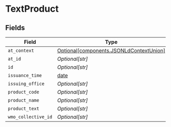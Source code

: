 # TextProduct


## Fields

| Field                                                                                    | Type                                                                                     | Required                                                                                 | Description                                                                              |
| ---------------------------------------------------------------------------------------- | ---------------------------------------------------------------------------------------- | ---------------------------------------------------------------------------------------- | ---------------------------------------------------------------------------------------- |
| `at_context`                                                                             | [Optional[components.JSONLdContextUnion]](../../models/components/jsonldcontextunion.md) | :heavy_minus_sign:                                                                       | N/A                                                                                      |
| `at_id`                                                                                  | *Optional[str]*                                                                          | :heavy_minus_sign:                                                                       | N/A                                                                                      |
| `id`                                                                                     | *Optional[str]*                                                                          | :heavy_minus_sign:                                                                       | N/A                                                                                      |
| `issuance_time`                                                                          | [date](https://docs.python.org/3/library/datetime.html#date-objects)                     | :heavy_minus_sign:                                                                       | N/A                                                                                      |
| `issuing_office`                                                                         | *Optional[str]*                                                                          | :heavy_minus_sign:                                                                       | N/A                                                                                      |
| `product_code`                                                                           | *Optional[str]*                                                                          | :heavy_minus_sign:                                                                       | N/A                                                                                      |
| `product_name`                                                                           | *Optional[str]*                                                                          | :heavy_minus_sign:                                                                       | N/A                                                                                      |
| `product_text`                                                                           | *Optional[str]*                                                                          | :heavy_minus_sign:                                                                       | N/A                                                                                      |
| `wmo_collective_id`                                                                      | *Optional[str]*                                                                          | :heavy_minus_sign:                                                                       | N/A                                                                                      |